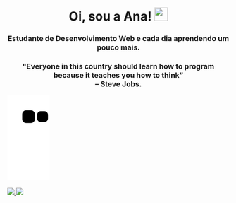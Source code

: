 <h1 align="center">Oi, sou a Ana! <img src="https://raw.githubusercontent.com/MartinHeinz/MartinHeinz/master/wave.gif" width="30px" height="30px"></h1>




<h3 align="center">Estudante de Desenvolvimento Web e cada dia aprendendo um pouco mais.</h3>
<h3 align="center">"Everyone in this country should learn how to program because it teaches you how to think” <br>– Steve Jobs.</h3>


![Snake animation](https://github.com/rafaballerini/rafaballerini/blob/output/github-contribution-grid-snake.svg)

<a href="https://github.com/anaazzevedo">
  <img height="150em" src="https://github-readme-stats-eight-theta.vercel.app/api?username=anaazzevedo&show_icons=true&theme=highcontrast&include_all_commits=true&count_private=true"/>
  <img height="150em" src="https://github-readme-stats-eight-theta.vercel.app/api/top-langs/?username=anaazzevedo&layout=compact&langs_count=8&theme=dracula"/>
